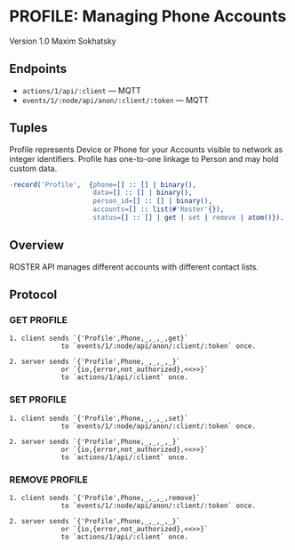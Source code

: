 PROFILE: Managing Phone Accounts
================================

Version 1.0 Maxim Sokhatsky

Endpoints
---------

* `actions/1/api/:client` — MQTT
* `events/1/:node/api/anon/:client/:token` — MQTT

Tuples
------

Profile represents Device or Phone for your Accounts visible to network as integer identifiers.
Profile has one-to-one linkage to Person and may hold custom data.

```erlang
-record('Profile',  {phone=[] :: [] | binary(),
                     data=[] :: [] | binary(),
                     person_id=[] :: [] | binary(),
                     accounts=[] :: list(#'Roster'{}),
                     status=[] :: [] | get | set | remove | atom()}).
```

Overview
--------

ROSTER API manages different accounts with different contact lists.

Protocol
--------

### GET PROFILE

```
1. client sends `{'Profile',Phone,_,_,_,get}`
             to `events/1/:node/api/anon/:client/:token` once.
```

```
2. server sends `{'Profile',Phone,_,_,_,_}`
             or `{io,{error,not_authorized},<<>>}`
             to `actions/1/api/:client` once.
```

### SET PROFILE

```
1. client sends `{'Profile',Phone,_,_,_,set}`
             to `events/1/:node/api/anon/:client/:token` once.
```

```
2. server sends `{'Profile',Phone,_,_,_,_}`
             or `{io,{error,not_authorized},<<>>}`
             to `actions/1/api/:client` once.
```

### REMOVE PROFILE

```
1. client sends `{'Profile',Phone,_,_,_,remove}`
             to `events/1/:node/api/anon/:client/:token` once.
```

```
2. server sends `{'Profile',Phone,_,_,_,_}`
             or `{io,{error,not_authorized},<<>>}`
             to `actions/1/api/:client` once.
```
